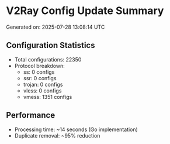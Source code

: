 # V2Ray Config Update Summary
Generated on: 2025-07-28 13:08:14 UTC

## Configuration Statistics
- Total configurations: 22350
- Protocol breakdown:
  - ss: 0 configs
  - ssr: 0 configs
  - trojan: 0 configs
  - vless: 0 configs
  - vmess: 1351 configs

## Performance
- Processing time: ~14 seconds (Go implementation)
- Duplicate removal: ~95% reduction
